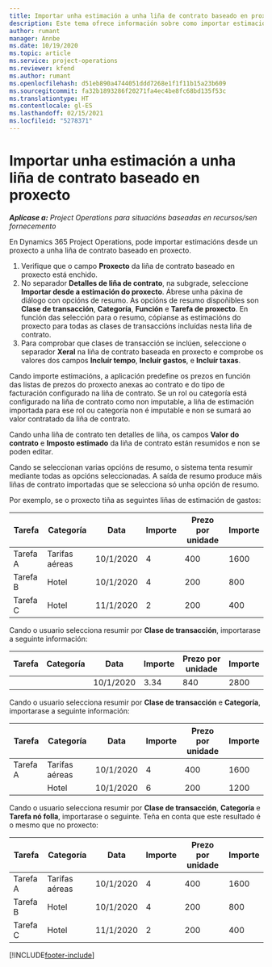 ```yaml
---
title: Importar unha estimación a unha liña de contrato baseado en proxecto
description: Este tema ofrece información sobre como importar estimacións dun proxecto a unha liña de contrato.
author: rumant
manager: Annbe
ms.date: 10/19/2020
ms.topic: article
ms.service: project-operations
ms.reviewer: kfend
ms.author: rumant
ms.openlocfilehash: d51eb890a4744051ddd7268e1f1f11b15a23b609
ms.sourcegitcommit: fa32b1893286f20271fa4ec4be8fc68bd135f53c
ms.translationtype: HT
ms.contentlocale: gl-ES
ms.lasthandoff: 02/15/2021
ms.locfileid: "5278371"
---
```

# <a name="import-an-estimate-to-a-project-based-contract-line"></a>Importar unha estimación a unha liña de contrato baseado en proxecto

_**Aplícase a:** Project Operations para situacións baseadas en recursos/sen fornecemento_

En Dynamics 365 Project Operations, pode importar estimacións desde un proxecto a unha liña de contrato baseado en proxecto.

1. Verifique que o campo **Proxecto** da liña de contrato baseado en proxecto está enchido.
2. No separador **Detalles de liña de contrato**, na subgrade, seleccione **Importar desde a estimación do proxecto**. Ábrese unha páxina de diálogo con opcións de resumo. As opcións de resumo dispoñibles son **Clase de transacción**, **Categoría**, **Función** e **Tarefa de proxecto**. En función das selección para o resumo, cópianse as estimacións do proxecto para todas as clases de transaccións incluídas nesta liña de contrato. 
3. Para comprobar que clases de transacción se inclúen, seleccione o separador **Xeral** na liña de contrato baseada en proxecto e comprobe os valores dos campos **Incluír tempo**, **Incluír gastos**, e **Incluír taxas**.

Cando importe estimacións, a aplicación predefine os prezos en función das listas de prezos do proxecto anexas ao contrato e do tipo de facturación configurado na liña de contrato. Se un rol ou categoría está configurado na liña de contrato como non imputable, a liña de estimación importada para ese rol ou categoría non é imputable e non se sumará ao valor contratado da liña de contrato.

Cando unha liña de contrato ten detalles de liña, os campos **Valor do contrato** e **Imposto estimado** da liña de contrato están resumidos e non se poden editar.

Cando se seleccionan varias opcións de resumo, o sistema tenta resumir mediante todas as opcións seleccionadas. A saída de resumo produce máis liñas de contrato importadas que se selecciona só unha opción de resumo.

Por exemplo, se o proxecto tiña as seguintes liñas de estimación de gastos:

| Tarefa | Categoría | Data | Importe | Prezo por unidade | Importe  |
| --- | --- | --- | --- | --- | --- |
| Tarefa A | Tarifas aéreas | 10/1/2020 | 4 | 400 | 1600 |
| Tarefa B | Hotel | 10/1/2020 | 4 | 200 | 800 |
| Tarefa C | Hotel | 11/1/2020 | 2 | 200 | 400 |

Cando o usuario selecciona resumir por **Clase de transacción**, importarase a seguinte información:

| Tarefa | Categoría | Data | Importe | Prezo por unidade | Importe  |
| --- | --- | --- | --- | --- | --- |
| &nbsp;  | &nbsp;  | 10/1/2020 | 3.34 | 840 | 2800 |

Cando o usuario selecciona resumir por **Clase de transacción** e **Categoría**, importarase a seguinte información:

| Tarefa | Categoría | Data | Importe | Prezo por unidade | Importe  |
| --- | --- | --- | --- | --- | --- |
| Tarefa A | Tarifas aéreas | 10/1/2020 | 4 | 400 | 1600 |
| &nbsp;  | Hotel | 10/1/2020 | 6 | 200 | 1200 |

Cando o usuario selecciona resumir por **Clase de transacción**, **Categoría** e **Tarefa nó folla**, importarase o seguinte. Teña en conta que este resultado é o mesmo que no proxecto:

| Tarefa | Categoría | Data | Importe | Prezo por unidade | Importe  |
| --- | --- | --- | --- | --- | --- |
| Tarefa A | Tarifas aéreas | 10/1/2020 | 4 | 400 | 1600 |
| Tarefa B | Hotel | 10/1/2020 | 4 | 200 | 800 |
| Tarefa C | Hotel | 11/1/2020 | 2 | 200 | 400 |


[!INCLUDE[footer-include](../includes/footer-banner.md)]